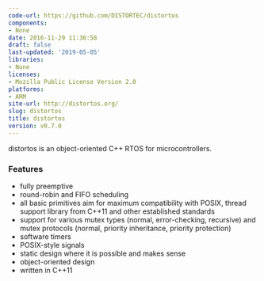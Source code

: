 ```yaml
---
code-url: https://github.com/DISTORTEC/distortos
components:
- None
date: 2016-11-29 11:36:58
draft: false
last-updated: '2019-05-05'
libraries:
- None
licenses:
- Mozilla Public License Version 2.0
platforms:
- ARM
site-url: http://distortos.org/
slug: distortos
title: distortos
version: v0.7.0
---
```

distortos is an object-oriented C++ RTOS for microcontrollers.

<!--more-->

### Features
- fully preemptive
- round-robin and FIFO scheduling
- all basic primitives aim for maximum compatibility with POSIX, thread support library from C++11 and other established standards
- support for various mutex types (normal, error-checking, recursive) and mutex protocols (normal, priority inheritance, priority protection)
- software timers
- POSIX-style signals
- static design where it is possible and makes sense
- object-oriented design
- written in C++11
